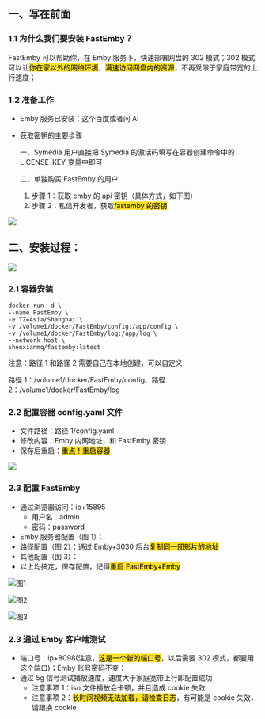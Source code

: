 ## 一、写在前面

### 1.1 为什么我们要安装 FastEmby？

FastEmby 可以帮助你，在 Emby 服务下，快速部署网盘的 302 模式；302 模式可以让<font style="background-color:#FBDE28;color:black;">你在家以外的网络环境</font>，<font style="background-color:#FBDE28;color:black;">满速访问网盘内的资源</font>，不再受限于家庭带宽的上行速度；

### 1.2 准备工作

- Emby 服务已安装：这个百度或者问 AI
- 获取密钥的主要步骤

  一、Symedia 用户直接把 Symedia 的激活码填写在容器创建命令中的 LICENSE_KEY 变量中即可

  二、单独购买 FastEmby 的用户

  1. 步骤 1：获取 emby 的 api 密钥（具体方式，如下图）
  2. 步骤 2：私信开发者，获取<font style="background-color:#FBDE28;color:black;">fastemby 的密钥</font>

![](https://images.symedia.top/2025/04/08/20250408094403_71fe00a6.png)

## 二、安装过程：

![](https://images.symedia.top/2025/04/08/20250408094446_3e10ea1c.png)

### 2.1 容器安装

```plain
docker run -d \
--name FastEmby \
-e TZ=Asia/Shanghai \
-v /volume1/docker/FastEmby/config:/app/config \
-v /volume1/docker/FastEmby/log:/app/log \
--network host \
shenxianmq/fastemby:latest
```

注意：路径 1 和路径 2 需要自己在本地创建，可以自定义

路径 1：/volume1/docker/FastEmby/config、路径 2：/volume1/docker/FastEmby/log

### 2.2 配置容器 config.yaml 文件

- 文件路径：路径 1/config.yaml
- 修改内容：Emby 内网地址，和 FastEmby 密钥
- 保存后重启：<font style="background-color:#FBDE28;color:black;">重点！重启容器</font>

![](https://images.symedia.top/2025/04/08/20250408094449_a59071c4.png)

### 2.3 配置 FastEmby

- 通过浏览器访问：ip+15895
  - 用户名：admin
  - 密码：password
- Emby 服务器配置（图 1）：
- 路径配置（图 2）：通过 Emby+3030 后台<font style="background-color:#FBDE28;color:black;">复制同一部影片的地址</font>
- 其他配置（图 3）：
- 以上均搞定，保存配置，记得<font style="background-color:#FBDE28;color:black;">重启 FastEmby+Emby</font>

![图1](https://images.symedia.top/2025/04/08/20250408094452_ab9787a0.png)

![图2](https://images.symedia.top/2025/04/08/20250408094442_c5238082.png)

![图3](https://images.symedia.top/2025/04/08/20250408094439_7a7612c0.png)

### 2.3 通过 Emby 客户端测试

- 端口号：ip+8098(注意，<font style="background-color:#FBDE28;color:black;">这是一个新的端口号</font>，以后需要 302 模式，都要用这个端口)；Emby 账号密码不变；
- 通过 5g 信号测试播放速度，速度大于家庭宽带上行即配置成功
  - 注意事项 1：iso 文件播放会卡顿，并且造成 cookie 失效
  - 注意事项 2：<font style="background-color:#FBDE28;color:black;">长时间视频无法加载，请检查日志</font>，有可能是 cookie 失效，请跟换 cookie
